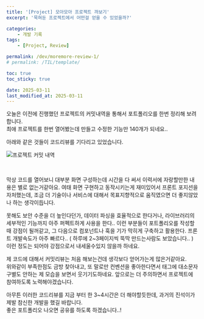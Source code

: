 ```yaml
---
title: '[Project] 모아모아 프로젝트 까보기'
excerpt: '묵혀둔 프로젝트에서 어떤걸 얻을 수 있었을까?'

categories:
    - 개발 기록
tags:
    - [Project, Review]

permalink: /dev/moremore-review-1/
# permalink: /TIL/template/

toc: true
toc_sticky: true

date: 2025-03-11
last_modified_at: 2025-03-11
---
```


오늘은 이전에 진행했던 프로젝트의 커밋내역을 통해서 포트폴리오를 한번 정리해 보려 합니다.  
최애 프로젝트를 한번 열어봤는데 만들고 수정한 기능만 140개가 되네요..

아래와 같은 것들이 코드리뷰를 기다리고 있었습니다.

![프로젝트 커밋 내역](../../assets/img/project1.png)

<br>

막상 코드를 열어보니 대부분 화면 구성하는데 시간을 다 써서 이력서에 자랑할만한 내용은 별로 없는거같아요. 여태 화면 구현하고 동작시키는게 재미있어서 프론트 포지션을 자처했는데, 조금 더 기술이나 서비스에 대해서 목표지향적으로 움직였으면 더 좋지않았나 하는 생각이듭니다.

못해도 보안 수준을 더 높인다던가, 데이터 파싱을 효율적으로 한다거나, 라이브러리의 세부적인 기능까지 아주 퍼펙트하게 사용을 한다.. 이런 부분들이 포트폴리오를 작성할 때 강점이 될꺼같고, 그 다음으로 컴포넌트나 훅을 기가 막히게 구축하고 활용한다. 프론트 개발속도가 아주 빠르다.. ( 하루에 2~3페이지씩 뚝딱 만드는사람도 보았습니다.. ) 이런 정도는 되어야 강점으로서 내세울수있지 않을까 하네요.

제 코드에 대해서 커밋리뷰는 처음 해보는건데 생각보다 얻어가는게 많은거같아요.  
위와같이 부족한점도 금방 찾아내고, 또 말로만 컨벤션을 좋아한다면서 태그에 대소문자 구별도 안하는 제 모습을 보면서 웃기기도하네요.
앞으로는 더 주의하면서 프로젝트에 참여하도록 노력해야겠습니다.

아무튼 이러한 코드리뷰를 지금 부터 한 3~4시간은 더 해야할듯한데, 과거의 진석이가 제발 참신한 개발을 했길 바랍니다.  
좋은 포트폴리오 나오면 공유를 하도록 하겠습니다..!
